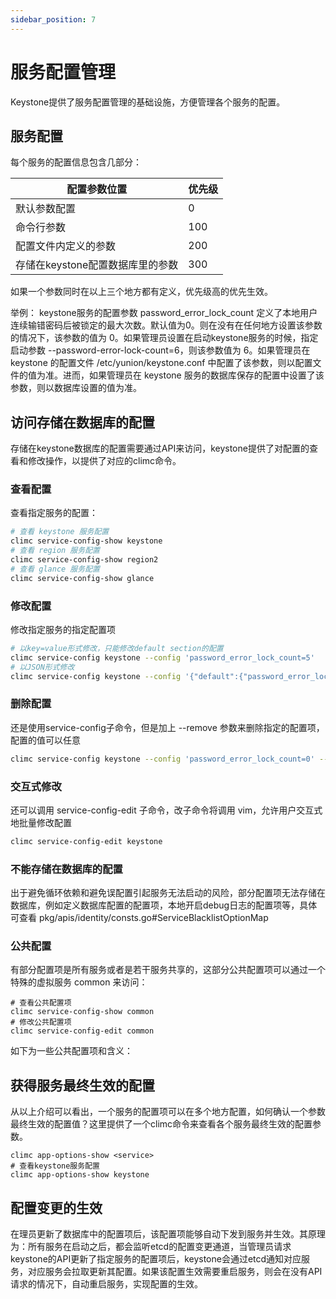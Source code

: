 ```yaml
---
sidebar_position: 7
---
```


# 服务配置管理

Keystone提供了服务配置管理的基础设施，方便管理各个服务的配置。

## 服务配置

每个服务的配置信息包含几部分：

| 配置参数位置                      | 优先级 |
|-----------------------------------|--------|
| 默认参数配置                      | 0      |
| 命令行参数                        | 100    |
| 配置文件内定义的参数              | 200    |
| 存储在keystone配置数据库里的参数  | 300    |


如果一个参数同时在以上三个地方都有定义，优先级高的优先生效。

举例： keystone服务的配置参数 password_error_lock_count 定义了本地用户连续输错密码后被锁定的最大次数。默认值为0。则在没有在任何地方设置该参数的情况下，该参数的值为 0。如果管理员设置在启动keystone服务的时候，指定启动参数 --password-error-lock-count=6，则该参数值为 6。如果管理员在 keystone 的配置文件 /etc/yunion/keystone.conf 中配置了该参数，则以配置文件的值为准。进而，如果管理员在 keystone 服务的数据库保存的配置中设置了该参数，则以数据库设置的值为准。

## 访问存储在数据库的配置

存储在keystone数据库的配置需要通过API来访问，keystone提供了对配置的查看和修改操作，以提供了对应的climc命令。

### 查看配置

查看指定服务的配置：

```bash
# 查看 keystone 服务配置
climc service-config-show keystone
# 查看 region 服务配置
climc service-config-show region2
# 查看 glance 服务配置
climc service-config-show glance
```

### 修改配置

修改指定服务的指定配置项

```bash
# 以key=value形式修改，只能修改default section的配置
climc service-config keystone --config 'password_error_lock_count=5'
# 以JSON形式修改
climc service-config keystone --config '{"default":{"password_error_lock_count":5}}'
```

### 删除配置

还是使用service-config子命令，但是加上 --remove 参数来删除指定的配置项，配置的值可以任意

```bash
climc service-config keystone --config 'password_error_lock_count=0' --remove
```

### 交互式修改

还可以调用 service-config-edit 子命令，改子命令将调用 vim，允许用户交互式地批量修改配置

```bash
climc service-config-edit keystone
```

### 不能存储在数据库的配置

出于避免循环依赖和避免误配置引起服务无法启动的风险，部分配置项无法存储在数据库，例如定义数据库配置的配置项，本地开启debug日志的配置项等，具体可查看 pkg/apis/identity/consts.go#ServiceBlacklistOptionMap

### 公共配置

有部分配置项是所有服务或者是若干服务共享的，这部分公共配置项可以通过一个特殊的虚拟服务 common 来访问：

```
# 查看公共配置项
climc service-config-show common
# 修改公共配置项
climc service-config-edit common
```

如下为一些公共配置项和含义：


## 获得服务最终生效的配置

从以上介绍可以看出，一个服务的配置项可以在多个地方配置，如何确认一个参数最终生效的配置值？这里提供了一个climc命令来查看各个服务最终生效的配置参数。

```
climc app-options-show <service>
# 查看keystone服务配置
climc app-options-show keystone
```

## 配置变更的生效

在理员更新了数据库中的配置项后，该配置项能够自动下发到服务并生效。其原理为：所有服务在启动之后，都会监听etcd的配置变更通道，当管理员请求keystone的API更新了指定服务的配置项后，keystone会通过etcd通知对应服务，对应服务会拉取更新其配置。如果该配置生效需要重启服务，则会在没有API请求的情况下，自动重启服务，实现配置的生效。
